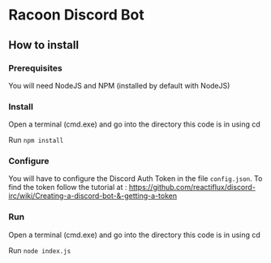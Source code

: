 # Racoon Discord Bot

## How to install

### Prerequisites
You will need NodeJS and NPM (installed by default with NodeJS)

### Install
Open a terminal (cmd.exe) and go into the directory this code is in using cd

Run `npm install`

### Configure
You will have to configure the Discord Auth Token in the file `config.json`. To find the token follow the tutorial at : https://github.com/reactiflux/discord-irc/wiki/Creating-a-discord-bot-&-getting-a-token

### Run
Open a terminal (cmd.exe) and go into the directory this code is in using cd

Run `node index.js`